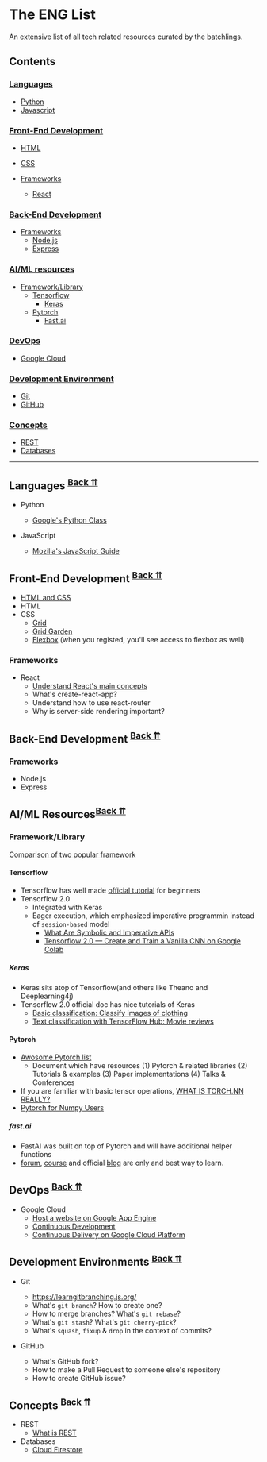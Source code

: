 # The ENG List

An extensive list of all tech related resources curated by the batchlings.

## Contents

### <a name="languages-category"></a>[Languages](#programming-languages)

* [Python](#languages-python)
* [Javascript](#languages-javascript)

### <a name="frontend-category"></a>[Front-End Development](#frontend-development)

* [HTML](#frontend-html)
* [CSS](#frontend-css)

* [Frameworks](#frontend-frameworks)
    - [React](#frontend-frameworks-react)

### <a name="backend-category"></a>[Back-End Development](#backend-development)

* [Frameworks](#backend-frameworks)
  - [Node.js](#backend-frameworks-nodejs)
  - [Express](#backend-frameworks-express)


### <a name="ai-ml-category"></a>[AI/ML resources](#ai-ml-resources)

* [Framework/Library](#framework-library)
  - [Tensorflow](#tensorflow)
    + [Keras](#keras)
  - [Pytorch](#pytorch)
    + [Fast.ai](#fastai)

### <a name="devops-category"></a>[DevOps](#dev-ops)

* [Google Cloud](#googlecloud)

### <a name="devenv-category"></a>[Development Environment](#dev-envs)

* [Git](#devenv-git)
* [GitHub](#devenv-github)

### <a name="concepts-category"></a>[Concepts](#dev-concepts)

* [REST](#concepts-rest)
* [Databases](#concepts-databases)

---

## <a name="programming-languages"></a>Languages <sup>[Back ⇈](#languages-category)</sup>

* <a name="languages-python"></a> Python
  - [Google's Python Class](https://developers.google.com/edu/python/)

* <a name="languages-javascript"></a> JavaScript
  - [Mozilla's JavaScript Guide](https://developer.mozilla.org/en-US/docs/Web/JavaScript/Guide)

## <a name="frontend-development"></a>Front-End Development <sup>[Back ⇈](#frontend-category)</sup>

* [HTML and CSS](https://internetingishard.com/html-and-css/)
* <a name="frontend-html"></a> HTML
* <a name="frontend-css"></a> CSS
  - [Grid](https://cssgrid.io/)
  - [Grid Garden](https://cssgridgarden.com/)
  - [Flexbox](http://flexboxfroggy.com/) (when you registed, you'll see access to flexbox as well)
 
### <a name="frontend-frameworks"></a>Frameworks

* <a name="frontend-frameworks-react"></a> React
  - [Understand React's main concepts](https://reactjs.org/docs/hello-world.html)
  - What's create-react-app?
  - Understand how to use react-router
  - Why is server-side rendering important?

## <a name="backend-development"></a>Back-End Development <sup>[Back ⇈](#backend-category)</sup>

### <a name="backend-frameworks"></a>Frameworks
* <a name="backend-frameworks-nodejs"></a>Node.js
* <a name="backend-frameworks-express"></a>Express

## <a name="ai-ml-resources"></a>AI/ML Resources<sup>[Back ⇈](#ai-ml-category)</sup>

### <a name="framework-library"></a>Framework/Library

[Comparison of two popular framework](https://towardsdatascience.com/pytorch-vs-tensorflow-spotting-the-difference-25c75777377b)

#### <a name="tensorflow"></a>Tensorflow

- Tensorflow has well made [official tutorial](https://www.tensorflow.org/tutorials) for beginners
- Tensorflow 2.0
  + Integrated with Keras
  + Eager execution, which emphasized imperative programmin instead of `session-based` model
    * [What Are Symbolic and Imperative APIs](https://blog.tensorflow.org/2019/01/what-are-symbolic-and-imperative-apis.html)
    * [Tensorflow 2.0 — Create and Train a Vanilla CNN on Google Colab](https://colab.research.google.com/github/grohith327/traffic_sign_detection/blob/master/traffic_sign_detection_colab.ipynb)

##### <a name="keras"></a>Keras
  - Keras sits atop of Tensorflow(and others like Theano and Deeplearning4j)
  - Tensorflow 2.0 official doc has nice tutorials of Keras
    + [Basic classification: Classify images of clothing](https://www.tensorflow.org/tutorials/keras/classification)
    + [Text classification with TensorFlow Hub: Movie reviews](https://www.tensorflow.org/tutorials/keras/text_classification_with_hub)

#### <a name="pytorch"></a>Pytorch

- [Awosome Pytorch list](https://github.com/bharathgs/Awesome-pytorch-list)
  + Document which have resources (1) Pytorch & related libraries (2) Tutorials & examples (3) Paper implementations (4) Talks & Conferences
- If you are familiar with basic tensor operations, [WHAT IS TORCH.NN REALLY?](https://pytorch.org/tutorials/beginner/nn_tutorial.html)
- [Pytorch for Numpy Users](https://github.com/wkentaro/pytorch-for-numpy-users)


##### <a name="fastai"></a>fast.ai
  - FastAI was built on top of Pytorch and will have additional helper functions
  - [forum](http://forums.fast.ai), [course](https://course.fast.ai/index.html) and official [blog](https://www.fast.ai) are only and best way to learn.


## <a name="dev-ops"></a>DevOps <sup>[Back ⇈](#devops-category)</sup>

* <a name="devops-googlecloud"></a>Google Cloud
  - [Host a website on Google App Engine](https://cloud.google.com/appengine/docs/standard/python/getting-started/hosting-a-static-website)
  - [Continuous Development](https://deploybot.com/blog/continuous-development)
  - [Continuous Delivery on Google Cloud Platform](https://cloud.google.com/solutions/continuous-delivery/)

## <a name="dev-envs"></a>Development Environments <sup>[Back ⇈](#devenv-category)</sup>

* <a name="devenv-git"></a>Git
  - https://learngitbranching.js.org/
  - What's `git branch`? How to create one?
  - How to merge branches? What's `git rebase`?
  - What's `git stash`? What's `git cherry-pick`?
  - What's `squash`, `fixup` & `drop` in the context of commits?

* <a name="devenv-github"></a>GitHub
  - What's GitHub fork?
  - How to make a Pull Request to someone else's repository
  - How to create GitHub issue?
  
## <a name="dev-concepts"></a>Concepts <sup>[Back ⇈](#concepts-category)</sup>

* <a name="concepts-rest">REST</a>
  - [What is REST](https://www.codecademy.com/articles/what-is-rest)
* <a name="concepts-databases">Databases</a>
    * [Cloud Firestore](https://firebase.google.com/docs/firestore)
